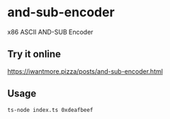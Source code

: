 # and-sub-encoder
x86 ASCII AND-SUB Encoder

## Try it online

https://iwantmore.pizza/posts/and-sub-encoder.html

## Usage

`ts-node index.ts 0xdeafbeef`
